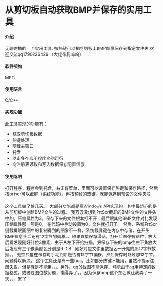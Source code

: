 # 从剪切板自动获取BMP并保存的实用工具

#### 介绍
无聊瞎搞的一个实用工具, 按热键可以把剪切板上BMP图像保存到指定文件夹
欢迎交流qq1790226429 （大佬带我呜呜）

#### 软件架构
MFC

#### 使用语言
C/C++


#### 实现功能

此工具实现的功能有：

- 获取剪切板数据
- 热键处理
- 隐藏主窗口
- 托盘
- 防止多个应用程序实例运行
- 向注册表读取和写入数据保存配置信息


#### 使用说明

打开程序，程序会到托盘，右击有菜单，里面可以设置保存热键和保存路径，然后按prtscr可以截屏（系统功能），再按预设的热键，就能保存到预设的文件夹啦


#### 

这个工具做了好几天。。大部分功能都是用Windows API实现的，其中最烧心的是从剪切板中创建BMP文件的过程。
我万万没想到PrtScr截屏的BMP文件的文件头中的，压缩属性为3，保存下来的文件根本打不开，最后跟其他BMP文件对比发现压缩属性那一项是0，
在代码中手动设置为0，文件就打开了。
然后，系统PrtScr键截屏跟画图中的复制得到的图像不一样，系统截屏键在内存中存储，在开头BMP信息头后还有12字节的偏移。。如果直接保存得话，打开后图像有错位，放大后看发现刚好错位3像素，由于从左下开始扫描，把保存下来的bmp往左下角放大后发现有三个像素颜色分别是R G B ..刚好对应文件里数据区一开始的那12字节数据。。
无奈只能在保存时手动判断是否有12字节偏移，然后保存时越过那12字节。问题得以解决。
这个工具还是有一些bug，比如部分热键不能用，虽然不提示注册失败，但是就是不能用，。。另外，qq的截图不能保存，可能由于qq用特定的数据格式，或者位图位数问题，懒得弄了。。因为保存bmp这个东西就让我弄了一天，，，累了
